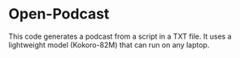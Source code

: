 # Open-Podcast
This code generates a podcast from a script in a TXT file. It uses a lightweight model (Kokoro-82M) that can run on any laptop.
